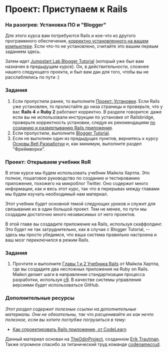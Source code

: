 # Проект: Приступаем к Rails

### На разогрев: Установка ПО и "Blogger"

Для этого курса вам потребуются Rails и кое-что из другого программного обеспечения, [корректно установленного на вашем компьютере](/basics-of-web-development/project-installations). Если что-то не установлено, считайте это вашим первым заданием здесь.

Затем идет [Jumpstart Lab Blogger Tutorial](http://tutorials.jumpstartlab.com/projects/blogger.html) (который уже был вам назначен в предыдущем курсе). Он, в действительности, сложнее нашего следующего проекта, и был вам дан для того, чтобы вы не расслаблялись по пути :)

### Задания

1. Если пропустили ранее, то выполните [Проект: Установки](/basics-of-web-development/project-installations). Если Rails уже установлен, то пролистайте до низа страницы и проверьте, что у вас **Rails 4** и **Ruby 2** работают корректно. В разделе говорится: даже если вы не использовали инструкции по установке от Railsbridge, проверьте корректность установки, следуя их рекомендациям [по созданию и развертыванию Rails приложения](http://docs.railsbridge.org/intro-to-rails/deploying_to_heroku).
2. Если пропустили, выполните [Blogger Tutorial](http://tutorials.jumpstartlab.com/projects/blogger.html).
3. Если не выполнен один из предыдущих пунктов, вернитесь к курсу [Основы Веб Разработки](/basics-of-web-development) и, как минимум, выполните раздел "Фреймворки".

### Проект: Открываем учебник RoR

В этом курсе мы будем использовать учебник Майкла Хартла. Это полное, пошаговое руководство по созданию и тестированию приложения, похожего на микроблог Twitter. Оно содержит много информации, как и весь этот курс, так что в перерывах между главами мы будем изучать необходимый нам материал.

Этот учебник будет основной темой следующих уроков и служит для связывания их в один большой проект. Тем не менее, по пути мы создадим достаточно много независимых от него проектов.

В этой главе вы создадите приложение на Rails, используя скаффолдинг. Это будет не так затруднительно, как в случае с Blogger Tutorial, -- здесь мы просто убедимся, что ваша система правильно настроена и ваш мозг переключился в режим Rails.

### Задания

1. Прочтите и выполните [Главы 1 и 2 Учебника Rails](http://rails.method.kz/vvedenie_v_rails/README.html) от Майкла Хартла, где вы создадите два несложных приложения на Ruby on Rails. Майкл делает шаги в направлении стандартизации процесса разработки, используя [c9](https://c9.io/). В качестве системы управления версиями будет использоваться GitHub.

### Дополнительные ресурсы

_Этот раздел содержит полезные ссылки на дополнительные материалы. Они не обязательны, так что расценивайте их как нечто полезное, если вы хотите поглубже погрузиться в тему:_

- [Как спроектировать Rails приложение, от CodeLearn](http://www.codelearn.org/ruby-on-rails-tutorial/design-rails-app)

<p class="source">Данный материал основан на <a href="https://github.com/TheOdinProject">TheOdinProject</a>, созданном <a href="https://github.com/eriktrautman">Erik Trautman</a>. Также огромное спасибо за титанический труд команде <a href="https://github.com/codenamecrud/curriculum">codenamecrud</a>.</p>
